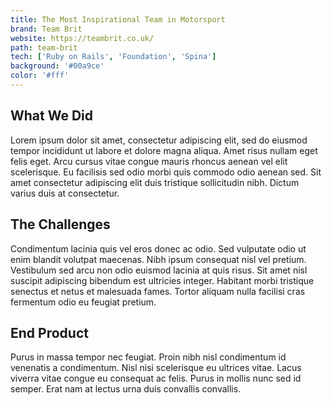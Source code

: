 ```yaml
---
title: The Most Inspirational Team in Motorsport
brand: Team Brit
website: https://teambrit.co.uk/
path: team-brit
tech: ['Ruby on Rails', 'Foundation', 'Spina']
background: '#00a9ce'
color: '#fff'
---
```


## What We Did

Lorem ipsum dolor sit amet, consectetur adipiscing elit, sed do eiusmod tempor incididunt ut labore et dolore magna aliqua. Amet risus nullam eget felis eget. Arcu cursus vitae congue mauris rhoncus aenean vel elit scelerisque. Eu facilisis sed odio morbi quis commodo odio aenean sed. Sit amet consectetur adipiscing elit duis tristique sollicitudin nibh. Dictum varius duis at consectetur.

## The Challenges

Condimentum lacinia quis vel eros donec ac odio. Sed vulputate odio ut enim blandit volutpat maecenas. Nibh ipsum consequat nisl vel pretium. Vestibulum sed arcu non odio euismod lacinia at quis risus. Sit amet nisl suscipit adipiscing bibendum est ultricies integer. Habitant morbi tristique senectus et netus et malesuada fames. Tortor aliquam nulla facilisi cras fermentum odio eu feugiat pretium.

## End Product

Purus in massa tempor nec feugiat. Proin nibh nisl condimentum id venenatis a condimentum. Nisl nisi scelerisque eu ultrices vitae. Lacus viverra vitae congue eu consequat ac felis. Purus in mollis nunc sed id semper. Erat nam at lectus urna duis convallis convallis.
